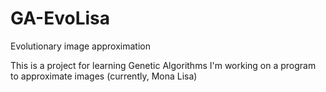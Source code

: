 # GA-EvoLisa
Evolutionary image approximation


This is a project for learning Genetic Algorithms
I'm working on a program to approximate images (currently, Mona Lisa)

